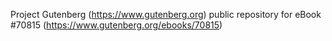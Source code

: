Project Gutenberg (https://www.gutenberg.org) public repository for
eBook #70815 (https://www.gutenberg.org/ebooks/70815)
